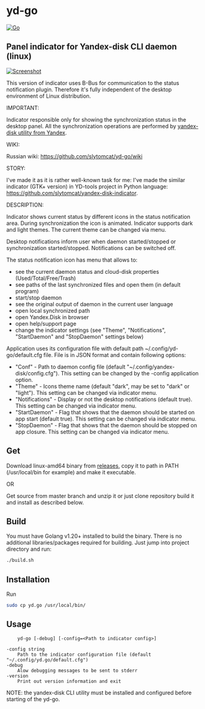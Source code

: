 # yd-go 
[![Go](https://github.com/slytomcat/yd-go/actions/workflows/go.yml/badge.svg?branch=master)](https://github.com/slytomcat/yd-go/actions/workflows/go.yml)
## Panel indicator for Yandex-disk CLI daemon (linux)

[![Screenshot](https://github.com/slytomcat/yd-go/blob/master/Screenshots/indicator%2Bmenu.png)](https://github.com/slytomcat/yd-go/blob/master/Screenshots/indicator%2Bmenu.png)

This version of indicator uses B-Bus for communication to the status notification plugin. Therefore it's fully independent of the desktop environment of Linux distribution.

IMPORTANT: 

Indicator responsible only for showing the synchronization status in the desktop panel. All the synchronization operations are performed by [yandex-disk utility from Yandex](https://yandex.ru/support/disk-desktop-linux/index.html).

WIKI:

Russian wiki: https://github.com/slytomcat/yd-go/wiki

STORY:

I've made it as it is rather well-known task for me: I've made the similar indicator (GTK+ version) in YD-tools project in Python language: https://github.com/slytomcat/yandex-disk-indicator.

DESCRIPTION:

Indicator shows current status by different icons in the status notification area. During synchronization the icon is animated. Indicator supports dark and light themes. The current theme can be changed via menu.   

Desktop notifications inform user when daemon started/stopped or synchronization started/stopped. Notifications can be switched off.

The status notification icon has menu that allows to:
  - see the current daemon status and cloud-disk properties (Used/Total/Free/Trash)
  - see paths of the last synchronized files and open them (in default program) 
  - start/stop daemon
  - see the original output of daemon in the current user language
  - open local synchronized path
  - open Yandex.Disk in browser
  - open help/support page
  - change the indicator settings (see "Theme", "Notifications", "StartDaemon" and "StopDaemon" settings below)


Application uses its configuration file with default path ~/.config/yd-go/default.cfg file. File is in JSON format and contain following options:
  - "Conf" - Path to daemon config file (default "~/.config/yandex-disk/config.cfg"). This setting can be changed by the -config application option. 
  - "Theme" - Icons theme name (default "dark", may be set to "dark" or "light"). This setting can be changed via indicator menu.
  - "Notifications" - Display or not the desktop notifications (default true). This setting can be changed via indicator menu.
  - "StartDaemon" - Flag that shows that the daemon should be started on app start (default true). This setting can be changed via indicator menu.
  - "StopDaemon" - Flag that shows that the daemon should be stopped on app closure. This setting can be changed via indicator menu.

## Get
Download linux-amd64 binary from [releases](https://github.com/slytomcat/yd-go/releases), copy it to path in PATH (/usr/local/bin for example) and make it executable. 

OR 

Get source from master branch and unzip it or just clone repository build it and install as described below.

## Build 
You must have Golang v1.20+ installed to build the binary. There is no additional libraries/packages required for building. Just jump into project directory and run:

```bash
./build.sh
```
## Installation
Run 
```bash
sudo cp yd.go /usr/local/bin/
```

## Usage
		yd-go [-debug] [-config=<Path to indicator config>]

	-config string
		Path to the indicator configuration file (default "~/.config/yd.go/default.cfg")
	-debug
		Alow debugging messages to be sent to stderr
	-version
		Print out version information and exit


NOTE: the yandex-disk CLI utility must be installed and configured before starting of the yd-go.

